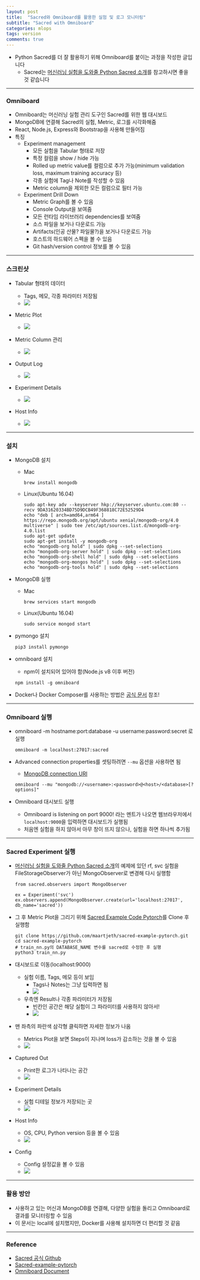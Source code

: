 ```yaml
---
layout: post
title:  "Sacred와 Omniboard를 활용한 실험 및 로그 모니터링"
subtitle: "Sacred with Omniboard"
categories: mlops
tags: version
comments: true
---
```


- Python Sacred를 더 잘 활용하기 위해 Omniboard를 붙이는 과정을 작성한 글입니다
	- Sacred는 [머신러닝 실험을 도와줄 Python Sacred 소개](https://zzsza.github.io/mlops/2019/07/21/python-sacred/)를 참고하시면 좋을 것 같습니다 

---

### Omniboard
- Omniboard는 머신러닝 실험 관리 도구인 Sacred를 위한 웹 대시보드
- MongoDB에 연결해 Sacred의 실험, Metric, 로그를 시각화해줌
- React, Node.js, Express와 Bootstrap을 사용해 만들어짐
- 특징
	- Experiment management
		- 모든 실험을 Tabular 형태로 저장
		- 특정 컬럼을 show / hide 가능
		- Rolled up metric value를 컬럼으로 추가 가능(minimum validation loss, maximum training accuracy 등) 
		- 각종 실험에 Tag나 Note를 작성할 수 있음
		- Metric column을 제외한 모든 컬럼으로 필터 가능
	- Experiment Drill Down
		- Metric Graph를 볼 수 있음
		- Console Output을 보여줌
		- 모든 런타임 라이브러리 dependencies를 보여줌
		- 소스 파일을 보거나 다운로드 가능
		- Artifacts(인공 산물? 파일물?)을 보거나 다운로드 가능
		- 호스트의 하드웨어 스펙을 볼 수 있음
		- Git hash/version control 정보를 볼 수 있음

---

### 스크린샷
- Tabular 형태의 데이터
	- Tags, 메모, 각종 파라미터 저장됨 
	- <img src="https://raw.githubusercontent.com/vivekratnavel/omniboard/master/docs/assets/screenshots/table.png">
 
- Metric Plot
	- <img src="https://raw.githubusercontent.com/vivekratnavel/omniboard/master/docs/assets/screenshots/metric-graphs.png">

- Metric Column 관리
	- <img src="https://raw.githubusercontent.com/vivekratnavel/omniboard/master/docs/assets/screenshots/adding-metrics.png"> 

- Output Log
	- <img src="https://raw.githubusercontent.com/vivekratnavel/omniboard/master/docs/assets/screenshots/console.png">

- Experiment Details
	- <img src="https://raw.githubusercontent.com/vivekratnavel/omniboard/master/docs/assets/screenshots/experiment-details.png">

- Host Info
	- <img src="https://raw.githubusercontent.com/vivekratnavel/omniboard/master/docs/assets/screenshots/host-info.png">

---

### 설치
- MongoDB 설치
	- Mac
		
		```
		brew install mongodb
		```
   	
	- Linux(Ubuntu 16.04)
   		
		```
		sudo apt-key adv --keyserver hkp://keyserver.ubuntu.com:80 --recv 9DA31620334BD75D9DCB49F368818C72E52529D4
		echo "deb [ arch=amd64,arm64 ] https://repo.mongodb.org/apt/ubuntu xenial/mongodb-org/4.0 multiverse" | sudo tee /etc/apt/sources.list.d/mongodb-org-4.0.list
		sudo apt-get update
		sudo apt-get install -y mongodb-org
		echo "mongodb-org hold" | sudo dpkg --set-selections
		echo "mongodb-org-server hold" | sudo dpkg --set-selections
		echo "mongodb-org-shell hold" | sudo dpkg --set-selections
		echo "mongodb-org-mongos hold" | sudo dpkg --set-selections
		echo "mongodb-org-tools hold" | sudo dpkg --set-selections
		``` 

- MongoDB 실행
	- Mac
		
		```
		brew services start mongodb
		``` 	
	
	- Linux(Ubuntu 16.04)

		```
		sudo service mongod start
		```

- pymongo 설치

	```
	pip3 install pymongo
	```	
	
- omniboard 설치
	- npm이 설치되어 있어야 함(Node.js v8 이후 버전) 

	```
	npm install -g omniboard
	```	

- Docker나 Docker Composer를 사용하는 방법은 [공식 문서](https://vivekratnavel.github.io/omniboard/#/quick-start?id=docker) 참조!

---

### Omniboard 실행
- omniboard -m hostname:port:database -u username:password:secret
로 실행

	```
	omniboard -m localhost:27017:sacred
	```	
	
- Advanced connection properties를 셋팅하려면 `--mu` 옵션을 사용하면 됨
	- [MongoDB connection URI](https://docs.mongodb.com/manual/reference/connection-string/)
	
	```
	omniboard --mu "mongodb://<username>:<password>@<host>/<database>[?options]"
	```	
	
- Omniboard 대시보드 실행
	- Omniboard is listening on port 9000! 라는 멘트가 나오면 웹브라우저에서 `localhost:9000`을 입력하면 대시보드가 실행됨
	- 처음엔 실험을 하지 않아서 아무 창이 뜨지 않으나, 실험을 하면 하나씩 추가됨

	
---
	
### Sacred Experiment 실행
- [머신러닝 실험을 도와줄 Python Sacred 소개](https://zzsza.github.io/mlops/2019/07/21/python-sacred/)의 예제에 있던 rf, svc 실험을 FileStorageObserver가 아닌 MongoObserver로 변경해 다시 실행함

	```
	from sacred.observers import MongoObserver

	ex = Experiment('svc')
	ex.observers.append(MongoObserver.create(url='localhost:27017', db_name='sacred'))
	```

- 그 후 Metric Plot을 그리기 위해 [Sacred Example Code Pytorch](https://github.com/maartjeth/sacred-example-pytorch)를 Clone 후 실행함

	```
	git clone https://github.com/maartjeth/sacred-example-pytorch.git
	cd sacred-example-pytorch
	# train_nn.py의 DATABASE_NAME 변수를 sacred로 수정한 후 실행
	python3 train_nn.py
	```	
	
- 대시보드로 이동(localhost:9000)
	- 실험 이름, Tags, 메모 등이 보임
		- Tags나 Notes는 그냥 입력하면 됨
		- <img src="https://www.dropbox.com/s/wby7a3581htrrt8/Screenshot%202019-07-21%2023.09.46.png?raw=1">
	- 우측엔 Result나 각종 파라미터가 저장됨
		- 빈칸인 공간은 해당 실험이 그 파라미터를 사용하지 않아서!
		- <img src="https://www.dropbox.com/s/zjgaz1r0nteqc32/Screenshot%202019-07-21%2023.10.45.png?raw=1">
- 맨 좌측의 파란색 삼각형 클릭하면 자세한 정보가 나옴
	- Metrics Plot을 보면 Steps이 지나며 loss가 감소하는 것을 볼 수 있음
	- <img src="https://www.dropbox.com/s/82jq9gwatvrb02f/Screenshot%202019-07-21%2023.15.40.png?raw=1">
- Captured Out
	- Print한 로그가 나타나는 공간
	- <img src="https://www.dropbox.com/s/ds4nsks9ygd2tnj/Screenshot%202019-07-21%2023.17.09.png?raw=1">
- Experiment Details
	- 실험 디테일 정보가 저장되는 곳
	- <img src="https://www.dropbox.com/s/uchvng4rspq77yl/Screenshot%202019-07-21%2023.17.48.png?raw=1">
- Host Info
	- OS, CPU, Python version 등을 볼 수 있음 
	- <img src="https://www.dropbox.com/s/gkyda7ozr1silkc/Screenshot%202019-07-21%2023.18.39.png?raw=1">
- Config
	- Config 설정값을 볼 수 있음
	- <img src="https://www.dropbox.com/s/1t9rf2ewkk6zeu4/Screenshot%202019-07-21%2023.19.02.png?raw=1">  	

---

### 활용 방안
- 사용하고 있는 머신과 MongoDB를 연결해, 다양한 실험을 돌리고 Omniboard로 결과를 모니터링할 수 있음
- 이 문서는 local에 설치했지만, Docker를 사용해 설치하면 더 편리할 것 같음


---
	
### Reference
- [Sacred 공식 Github](https://github.com/IDSIA/sacred/tree/master/examples)
- [Sacred-example-pytorch](https://github.com/maartjeth/sacred-example-pytorch/blob/master/train_nn.py)
- [Omniboard Document](https://vivekratnavel.github.io/omniboard/)
